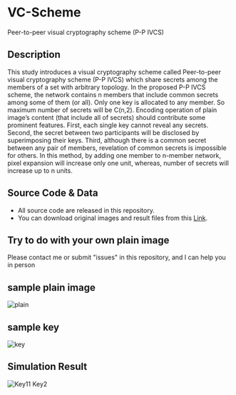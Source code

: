# VC-Scheme
Peer-to-peer visual cryptography scheme (P-P IVCS)
## Description
This study introduces a visual cryptography scheme called Peer-to-peer visual cryptography scheme (P-P IVCS) which share secrets among the members of a set with arbitrary topology. In the proposed P-P IVCS scheme, the network contains n members that include common secrets among some of them (or all). Only one key is allocated to any member. So maximum number of secrets will be C(n,2). Encoding operation of plain image’s content (that include all of secrets) should contribute some prominent features. First, each single key cannot reveal any secrets. Second, the secret between two participants will be disclosed by superimposing their keys. Third, although there is a common secret between any pair of members, revelation of common secrets is impossible for others. In this method, by adding one member to n-member network, pixel expansion will increase only one unit, whereas, number of secrets will increase up to n units.
## Source Code & Data
* All source code are released in this repository.
* You can download original images and result files from this [Link](https://github.com/omidshafiei/VC-Scheme/blob/main/vcs_code.m).
## Try to do with your own plain image
Please contact me or submit "issues" in this repository, and I can help you in person
## sample plain image
![plain](https://user-images.githubusercontent.com/74077380/99885532-d0f74480-2c4a-11eb-8844-361357572a83.png)
## sample key
![key](https://user-images.githubusercontent.com/74077380/99885536-d6ed2580-2c4a-11eb-9fdf-209099d2bea2.png)
## Simulation Result
![Key11 Key2](https://user-images.githubusercontent.com/74077380/99885538-dbb1d980-2c4a-11eb-8a1c-6f2d57f673f4.png)
